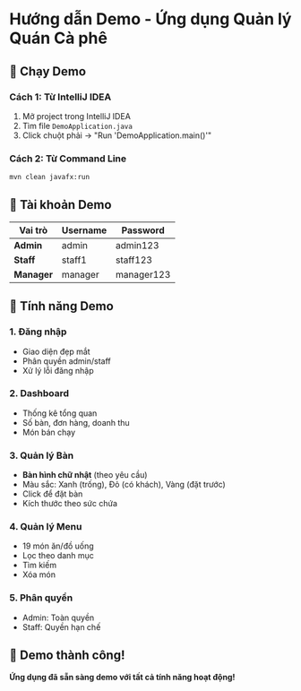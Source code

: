 # Hướng dẫn Demo - Ứng dụng Quản lý Quán Cà phê

## 🚀 Chạy Demo

### Cách 1: Từ IntelliJ IDEA
1. Mở project trong IntelliJ IDEA
2. Tìm file `DemoApplication.java`
3. Click chuột phải → "Run 'DemoApplication.main()'"

### Cách 2: Từ Command Line
```bash
mvn clean javafx:run
```

## 🔑 Tài khoản Demo

| Vai trò | Username | Password |
|---------|----------|----------|
| **Admin** | admin | admin123 |
| **Staff** | staff1 | staff123 |
| **Manager** | manager | manager123 |

## 🎯 Tính năng Demo

### 1. Đăng nhập
- Giao diện đẹp mắt
- Phân quyền admin/staff
- Xử lý lỗi đăng nhập

### 2. Dashboard
- Thống kê tổng quan
- Số bàn, đơn hàng, doanh thu
- Món bán chạy

### 3. Quản lý Bàn
- **Bàn hình chữ nhật** (theo yêu cầu)
- Màu sắc: Xanh (trống), Đỏ (có khách), Vàng (đặt trước)
- Click để đặt bàn
- Kích thước theo sức chứa

### 4. Quản lý Menu
- 19 món ăn/đồ uống
- Lọc theo danh mục
- Tìm kiếm
- Xóa món

### 5. Phân quyền
- Admin: Toàn quyền
- Staff: Quyền hạn chế

## 🎉 Demo thành công!

**Ứng dụng đã sẵn sàng demo với tất cả tính năng hoạt động!** 